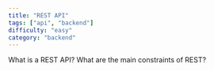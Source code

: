 ```yaml
---
title: "REST API"
tags: ["api", "backend"]
difficulty: "easy"
category: "backend"
---
```


What is a REST API? What are the main constraints of REST? 